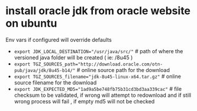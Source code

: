 # install oracle jdk from oracle website on ubuntu


Env vars if configured will override defaults
  
  
* ``export JDK_LOCAL_DESTINATION="/usr/java/src/"`` # path of where the versioned java folder will be created ( ie: /8u45 )   
* ``export TGZ_SOURCES_path="http://download.oracle.com/otn-pub/java/jdk/8u45-b14/"`` # online source path for the download   
* ``export TGZ_SOURCES_filename="jdk-8u45-linux-x64.tar.gz"`` # online source filename for the download  
* ``export JDK_EXPECTED_MD5="1ad9a5be748fb75b31cd3bd3aa339cac"`` # file checksum to be validated, if wrong will attempt to redownload and if still wrong process will fail , if empty md5 will not be checked  


